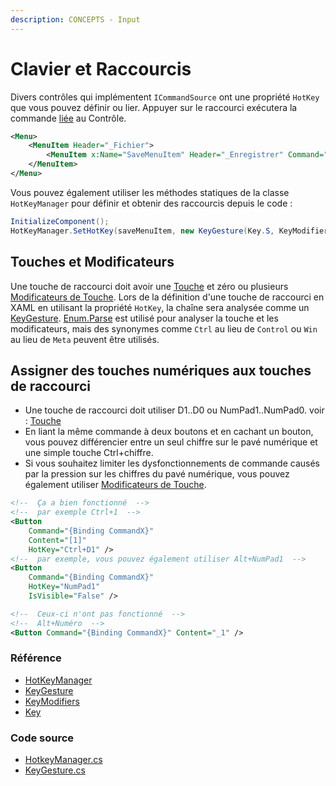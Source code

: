 ```yaml
---
description: CONCEPTS - Input
---
```


# Clavier et Raccourcis

Divers contrôles qui implémentent `ICommandSource` ont une propriété `HotKey` que vous pouvez définir ou lier. Appuyer sur le raccourci exécutera la commande [liée](../../basics/user-interface/adding-interactivity#commands) au Contrôle.

```xml
<Menu>
    <MenuItem Header="_Fichier">
        <MenuItem x:Name="SaveMenuItem" Header="_Enregistrer" Command="{Binding SaveCommand}" HotKey="Ctrl+S"/>
    </MenuItem>
</Menu>
```

Vous pouvez également utiliser les méthodes statiques de la classe `HotKeyManager` pour définir et obtenir des raccourcis depuis le code :
```csharp
InitializeComponent();
HotKeyManager.SetHotKey(saveMenuItem, new KeyGesture(Key.S, KeyModifiers.Control));
```

## Touches et Modificateurs

Une touche de raccourci doit avoir une [Touche](http://reference.avaloniaui.net/api/Avalonia.Input/Key/) et zéro ou plusieurs [Modificateurs de Touche](http://reference.avaloniaui.net/api/Avalonia.Input/KeyModifiers/). Lors de la définition d'une touche de raccourci en XAML en utilisant la propriété `HotKey`, la chaîne sera analysée comme un [KeyGesture](http://reference.avaloniaui.net/api/Avalonia.Input/KeyGesture/). [Enum.Parse](https://docs.microsoft.com/en-us/dotnet/api/system.enum.parse) est utilisé pour analyser la touche et les modificateurs, mais des synonymes comme `Ctrl` au lieu de `Control` ou `Win` au lieu de `Meta` peuvent être utilisés.

## Assigner des touches numériques aux touches de raccourci

- Une touche de raccourci doit utiliser D1..D0 ou NumPad1..NumPad0.
  voir : [Touche](http://reference.avaloniaui.net/api/Avalonia.Input/Key/)
- En liant la même commande à deux boutons et en cachant un bouton, vous pouvez différencier entre un seul chiffre sur le pavé numérique et une simple touche Ctrl+chiffre.
- Si vous souhaitez limiter les dysfonctionnements de commande causés par la pression sur les chiffres du pavé numérique, vous pouvez également utiliser [Modificateurs de Touche](http://reference.avaloniaui.net/api/Avalonia.Input/KeyModifiers/).

```xml
<!--  Ça a bien fonctionné  -->
<!--  par exemple Ctrl+1  -->
<Button
    Command="{Binding CommandX}"
    Content="[1]"
    HotKey="Ctrl+D1" />
<!--  par exemple, vous pouvez également utiliser Alt+NumPad1  -->
<Button
    Command="{Binding CommandX}"
    HotKey="NumPad1"
    IsVisible="False" />

<!--  Ceux-ci n'ont pas fonctionné  -->
<!--  Alt+Numéro  -->
<Button Command="{Binding CommandX}" Content="_1" />
```

### Référence

* [HotKeyManager](http://reference.avaloniaui.net/api/Avalonia.Controls/HotKeyManager/)
* [KeyGesture](http://reference.avaloniaui.net/api/Avalonia.Input/KeyGesture/)
* [KeyModifiers](http://reference.avaloniaui.net/api/Avalonia.Input/KeyModifiers/)
* [Key](http://reference.avaloniaui.net/api/Avalonia.Input/Key/)

### Code source

* [HotkeyManager.cs](https://github.com/AvaloniaUI/Avalonia/blob/master/src/Avalonia.Controls/HotkeyManager.cs)
* [KeyGesture.cs](https://github.com/AvaloniaUI/Avalonia/blob/master/src/Avalonia.Input/KeyGesture.cs)
